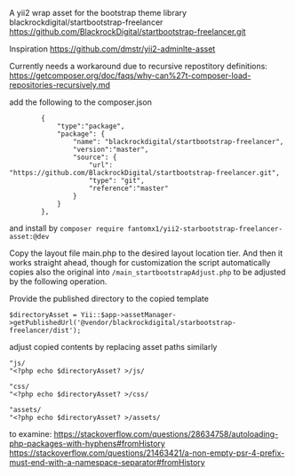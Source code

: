 A yii2 wrap asset for the bootstrap theme library blackrockdigital/startbootstrap-freelancer 
https://github.com/BlackrockDigital/startbootstrap-freelancer.git

Inspiration https://github.com/dmstr/yii2-adminlte-asset

Currently needs a workaround due to recursive repostitory definitions:
https://getcomposer.org/doc/faqs/why-can%27t-composer-load-repositories-recursively.md

add the following to the composer.json

```
        {
            "type":"package",
            "package": {
                "name": "blackrockdigital/startbootstrap-freelancer",
                "version":"master",
                "source": {
                    "url": "https://github.com/BlackrockDigital/startbootstrap-freelancer.git",
                    "type": "git",
                    "reference":"master"
                }
            }
        },
```

and install by 
`
composer require fantomx1/yii2-starbootstrap-freelancer-asset:@dev
`


Copy the layout file main.php to the desired layout location tier.
And then it works straight ahead, though for customization 
the script automatically copies also the
original into `/main_startbootstrapAdjust.php` to be adjusted by the following operation.

Provide the published directory to the copied template
```
$directoryAsset = Yii::$app->assetManager->getPublishedUrl('@vendor/blackrockdigital/starbootstrap-freelancer/dist');
```

adjust copied contents by replacing asset paths similarly

```
"js/
"<?php echo $directoryAsset? >/js/
```

```
"css/
"<?php echo $directoryAsset? >/css/
```

```
"assets/
"<?php echo $directoryAsset? >/assets/
```



to examine:
https://stackoverflow.com/questions/28634758/autoloading-php-packages-with-hyphens#fromHistory
https://stackoverflow.com/questions/21463421/a-non-empty-psr-4-prefix-must-end-with-a-namespace-separator#fromHistory

